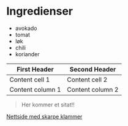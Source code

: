 # Ingredienser

* avokado
* tomat
* løk
* chili
* koriander

First Header | Second Header
------------ | -------------
Content cell 1 | Content cell 2
Content column 1 | Content column 2

> Her kommer et sitat!!

[Nettside med skarpe klammer](http://www.nb.no)
